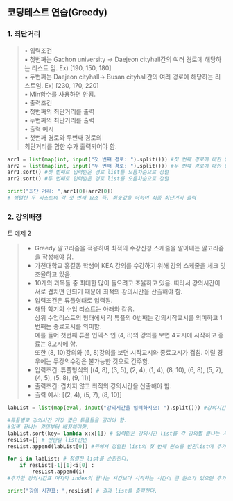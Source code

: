 ## 코딩테스트 연습(Greedy)
### 1. 최단거리 

> • 입력조건   
> ▪ 첫번째는 Gachon university -> Daejeon cityhall간의 여러 경로에 해당하는 리스트 임. Ex) [190, 150, 180]   
> ▪ 두번째는 Daejeon cityhall-> Busan cityhall간의 여러 경로에 해당하는 리스트임. Ex) [230, 170, 220]   
> ▪ Min함수를 사용하면 안됨.   
> • 출력조건   
> ▪ 첫번째의 최단거리를 출력   
> ▪ 두번째의 최단거리를 출력   
> • 출력 예시   
> ▪ 첫번째 경로와 두번째 경로의   
> 최단거리를 합한 수가 출력되어야 함.

``` python
arr1 = list(map(int, input("첫 번쨰 경로: ").split())) #첫 번째 경로에 대한 입력받기
arr2 = list(map(int, input("두 번째 경로: ").split())) #두 번쨰 경로에 대한 입력받기
arr1.sort() #첫 번째로 입력받은 경로 list를 오름차순으로 정렬
arr2.sort() #두 번째로 입력받은 경로 list를 오름차순으로 정렬

print("최단 거리: ",arr1[0]+arr2[0]) 
# 정렬한 두 리스트의 각 첫 번째 요소 즉, 최솟값을 더하여 최종 최단거리 출력
```

### 2. 강의배정
트 예제 2
> - Greedy 알고리즘을 적용하여 최적의 수강신청 스케줄을 알아내는 알고리즘을 작성해야 함.   
> - 가천대학교 홍길동 학생이 KEA 강의를 수강하기 위해 강의 스케줄을 체크 및 조율하고 있음.    
> - 10개의 과목들 중 최대한 많이 들으려고 조율하고 있음. 따라서 강의시간이 서로 겹치면 안되기 때문에 최적의 강의시간을 산출해야 함.   
> - 입력조건은 튜플형태로 입력됨.   
> - 해당 학기의 수업 리스트는 아래와 같음.   
> 상위 수업리스트의 형태에서 각 튜플의 0번째는 강의시작교시를 의미하고 1번째는 종료교시를 의미함.   
> 예를 들어 첫번째 튜플 인덱스 인 (4, 8)의 강의를 보면 4교시에 시작하고 종료는 8교시에 함.   
> 또한 (8, 10)강의와 (6, 8)강의를 보면 시작교시와 종료교시가 겹침. 이럴 경우에는 두강의수강은 불가능한 것으로 간주함.   
> - 입력조건: 튜플형식의 [(4, 8), (3, 5), (2, 4), (1, 4), (8, 10), (6, 8), (5, 7), (4, 5), (5, 8), (9, 11)]   
> - 출력조건: 겹치지 않고 최적의 강의시간을 산출해야 함.   
> - 출력 예시: [(2, 4), (5, 7), (8, 10)]

``` python
labList = list(map(eval, input("강의시간을 입력하시오: ").split())) #강의시간을 입력받기

#튜플별로 강의시간 가장 짧은 튜플들을 골라야 함. 
#일찍 끝나는 강의부터 배정해야함.
labList.sort(key= lambda x:x[1]) # 입력받은 강의시간 list를 각 강의별 끝나는 시간을 기준으로 정렬
resList=[] # 반환할 list선언
resList.append(labList[0]) #위에서 정렬한 list의 첫 번째 원소를 반환list에 추가한다.

for i in labList: # 정렬한 list를 순환한다.
    if resList[-1][1]<i[0] : 
        resList.append(i)
#추가한 강의시간표 마지막 index의 끝나는 시간보다 시작하는 시간이 큰 원소가 있으면 추가한다.

print("강의 시간표: ",resList) # 결과 list를 출력한다.

```
